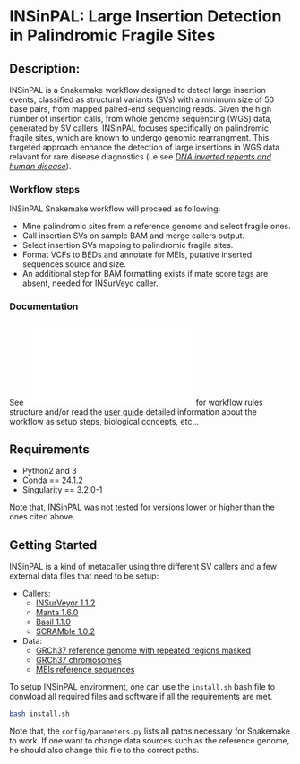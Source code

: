 
# INSinPAL: Large Insertion Detection in Palindromic Fragile Sites

## Description:

INSinPAL is a Snakemake workflow designed to detect large insertion events, classified as structural variants (SVs) with a minimum size of 50 base pairs, from mapped paired-end sequencing reads. Given the high number of insertion calls, from whole genome sequencing (WGS) data, generated by SV callers, INSinPAL focuses specifically on palindromic fragile sites, which are known to undergo genomic rearrangment. This targeted approach enhance the detection of large insertions in WGS data relavant for rare disease diagnostics (i.e see [*DNA inverted repeats and human disease*](https://www.imrpress.com/journal/FBL/3/4/10.2741/A284)).


### Workflow steps

INSinPAL Snakemake workflow will proceed as following:
 - Mine palindromic sites from a reference genome and select fragile ones.
 - Call insertion SVs on sample BAM and merge callers output.
 - Select insertion SVs mapping to palindromic fragile sites.
 - Format VCFs to BEDs and annotate for MEIs, putative inserted sequences source and size.
 - An additional step for BAM formatting exists if mate score tags are absent, needed for INSurVeyo caller.

### Documentation

See ![DAG of jobs](./doc/dag.pdf) for workflow rules structure and/or read the [user guide](./doc/user_guide.md) detailed information about the workflow as setup steps, biological concepts, etc...
 

## Requirements

* Python2 and 3
* Conda == 24.1.2
* Singularity == 3.2.0-1

Note that, INSinPAL was not tested for versions lower or higher than the ones cited above.

## Getting Started

INSinPAL is a kind of metacaller using thre different SV callers and a few external data files that need to be setup:

* Callers:
  * [INSurVeyor 1.1.2](https://github.com/kensung-lab/INSurVeyor)
  * [Manta 1.6.0](https://github.com/Illumina/manta)
  * [Basil 1.1.0](https://github.com/seqan/anise_basil)
  * [SCRAMble 1.0.2](https://github.com/GeneDx/scramble)
* Data:
  * [GRCh37 reference genome with repeated regions masked](https://hgdownload.soe.ucsc.edu/goldenPath/hg19/bigZips/hg19.fa.masked.gz)
  * [GRCh37 chromosomes](https://hgdownload.soe.ucsc.edu/goldenPath/hg19/bigZips/chromFaMasked.tar.gz)
  * [MEIs reference sequences](resources/data/MEI_consensus_seqs_SCRAMble_plus_MOBSTER.fa)

To setup INSinPAL environment, one can use the `install.sh` bash file to donwload all required files and software if all the requirements are met.
```bash
bash install.sh
```
Note that, the `config/parameters.py` lists all paths necessary for Snakemake to work. If one want to change data sources such as the reference genome, he should also change this file to the correct paths.



